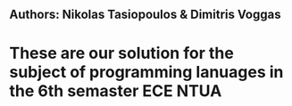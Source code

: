 ## Authors: Nikolas Tasiopoulos & Dimitris Voggas
# These are our solution for the subject of programming lanuages in the 6th semaster ECE NTUA

